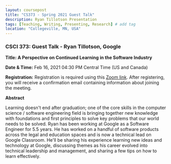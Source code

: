 ```yaml
---
layout: coursepost
title: "CS373 - Spring 2021 Guest Talk"
description: Ryan Tillotson Presentation
tags: [Teaching, Writing, Presenting, Research] # add tag
location: "Collegeville, MN, USA"
---
```


### CSCI 373: Guest Talk - Ryan Tillotson, Google

**Title: A Perspective on Continued Learning in the Software Industry**

**Date & Time:** Feb 16, 2021 04:30 PM Central Time (US and Canada)

**Registration:** Registration is required using this [Zoom link](https://csbsju.zoom.us/meeting/register/tJAod-ytpjojHdYI0GElCn0e6sS50aJ1FbM6).
After registering, you will receive a confirmation email containing information about joining the meeting.

**Abstract**

Learning doesn't end after graduation; one of the core skills in the computer science / software engineering field is bringing together new knowledge with foundations and first principles to solve key problems that our world needs to be solved. Ryan has been working at Google as a Software Engineer for 5.5 years. He has worked on a handful of software products across the legal and education spaces and is now a technical lead on Google Classroom. He'll be sharing his experience learning new ideas and technology at Google, discussing themes as his career evolved into technical leadership and management, and sharing a few tips on how to learn effectively.
